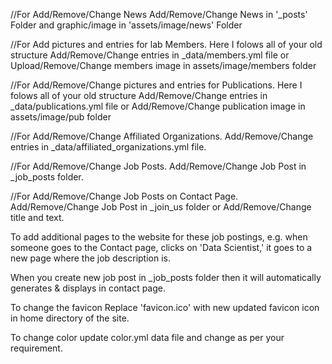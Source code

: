 //For Add/Remove/Change News
  Add/Remove/Change News in '_posts' Folder and graphic/image in 'assets/image/news' Folder

//For Add pictures and entries for lab Members. Here I folows all of your old structure
  Add/Remove/Change entries in _data/members.yml file or Upload/Remove/Change members image in assets/image/members folder
  
//For Add/Remove/Change pictures and entries for Publications. Here I folows all of your old structure
  Add/Remove/Change entries in _data/publications.yml file or Add/Remove/Change publication image in assets/image/pub folder

//For Add/Remove/Change Affiliated Organizations.
  Add/Remove/Change entries in _data/affiliated_organizations.yml file.

//For Add/Remove/Change Job Posts.
  Add/Remove/Change Job Post in _job_posts folder.

//For Add/Remove/Change Job Posts on Contact Page.
    Add/Remove/Change Job Post in _join_us folder or Add/Remove/Change title and text.

To add additional pages to the website for these job postings, e.g. when someone goes to the Contact page, clicks on 'Data Scientist,' it goes to a new page where the job description is.
 
  When you create new job post in _job_posts folder then it will automatically generates & displays in contact page.

To change the favicon
  Replace 'favicon.ico' with new updated favicon icon in home directory of the site.

To change color
  update color.yml data file and change as per your requirement. 